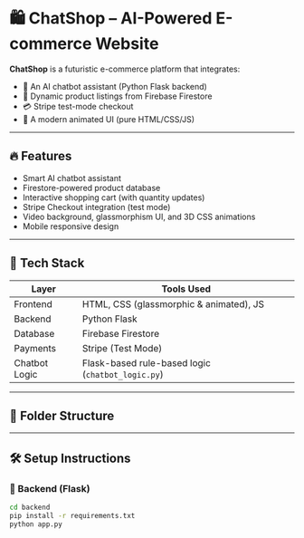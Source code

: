 # 🛍️ ChatShop – AI-Powered E-commerce Website

**ChatShop** is a futuristic e-commerce platform that integrates:
- 🤖 An AI chatbot assistant (Python Flask backend)
- 🛒 Dynamic product listings from Firebase Firestore
- 💳 Stripe test-mode checkout
- 🎨 A modern animated UI (pure HTML/CSS/JS)

---

## 🔥 Features

- Smart AI chatbot assistant
- Firestore-powered product database
- Interactive shopping cart (with quantity updates)
- Stripe Checkout integration (test mode)
- Video background, glassmorphism UI, and 3D CSS animations
- Mobile responsive design

---

## 🧱 Tech Stack

| Layer        | Tools Used                                  |
|--------------|----------------------------------------------|
| Frontend     | HTML, CSS (glassmorphic & animated), JS      |
| Backend      | Python Flask                                 |
| Database     | Firebase Firestore                           |
| Payments     | Stripe (Test Mode)                           |
| Chatbot Logic| Flask-based rule-based logic (`chatbot_logic.py`) |

---

## 📁 Folder Structure


---

## 🛠️ Setup Instructions

### 🔹 Backend (Flask)

```bash
cd backend
pip install -r requirements.txt
python app.py
